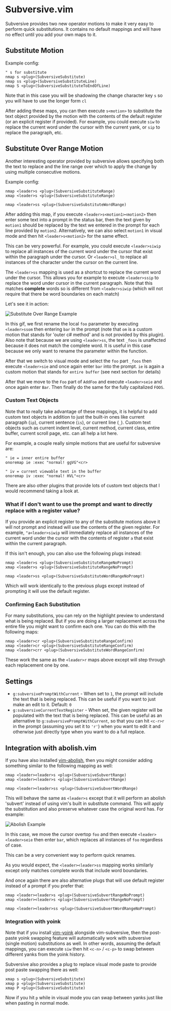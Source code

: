 
# Subversive.vim

Subversive provides two new operator motions to make it very easy to perform quick substitutions.  It contains no default mappings and will have no effect until you add your own maps to it.

## Substitute Motion

Example config:

```viml
" s for substitute
nmap s <plug>(SubversiveSubstitute)
nmap ss <plug>(SubversiveSubstituteLine)
nmap S <plug>(SubversiveSubstituteToEndOfLine)
```

Note that in this case you will be shadowing the change character key `s` so you will have to use the longer form `cl`

After adding these maps, you can then execute `s<motion>` to substitute the text object provided by the motion with the contents of the default register (or an explicit register if provided).  For example, you could execute `siw` to replace the current word under the cursor with the current yank, or `sip` to replace the paragraph, etc.

## Substitute Over Range Motion

Another interesting operator provided by subversive allows specifying both the text to replace and the line range over which to apply the change by using multiple consecutive motions.

Example config:

```viml
nmap <leader>s <plug>(SubversiveSubstituteRange)
xmap <leader>s <plug>(SubversiveSubstituteRange)

nmap <leader>ss <plug>(SubversiveSubstituteWordRange)
```

After adding this map, if you execute `<leader>s<motion1><motion2>` then enter some text into a prompt in the status bar, then the text given by `motion1` should be replaced by the text we entered in the prompt for each line provided by `motion2`.  Alternatively, we can also select `motion1` in visual mode and then hit `<leader>s<motion2>` for the same effect.

This can be very powerful. For example, you could execute `<leader>siwip` to replace all instances of the current word under the cursor that exist within the paragraph under the cursor.  Or `<leader>sl_` to replace all instances of the character under the cursor on the current line.

The `<leader>ss` mapping is used as a shortcut to replace the current word under the cursor.  This allows you for example to execute `<leader>ssip` to replace the word under cursor in the current paragraph.  Note that this matches **complete** words so is different from `<leader>siwip` (which will not require that there be word boundaries on each match)

Let's see it in action:

![Substitute Over Range Example](https://i.imgur.com/0qh2sOU.gif)

In this gif, we first rename the local `foo` parameter by executing `<leader>ssom` then entering `bar` in the prompt (note that `om` is a custom motion that stands for 'outer c# method' and is not provided by this plugin).  Also note that because we are using `<leader>ss`, the text `_foos` is unaffected because it does not match the complete word.  It is useful in this case because we only want to rename the parameter within the function.

After that we switch to visual mode and select the `foo` part `_foos` then execute `<leader>sie` and once again enter `bar` into the prompt.  `ie` is again a custom motion that stands for `entire buffer` (see next section for details)

After that we move to the `Foo` part of `AddFoo` and execute `<leader>seie` and once again enter `Bar`.  Then finally do the same for the fully capitalized `FOOS`.

### Custom Text Objects

Note that to really take advantage of these mappings, it is helpful to add custom text objects in addition to just the built-in ones like current paragraph (`ip`), current sentence (`is`), or current line (`_`).  Custom text objects such as current indent level, current method, current class, entire buffer, current scroll page, etc. can all help a lot here.

For example, a couple really simple motions that are useful for subversive are:

```viml
" ie = inner entire buffer
onoremap ie :exec "normal! ggVG"<cr>

" iv = current viewable text in the buffer
onoremap iv :exec "normal! HVL"<cr>
```

There are also other plugins that provide lots of custom text objects that I would recommend taking a look at.

### What if I don't want to use the prompt and want to directly replace with a register value?

If you provide an explicit register to any of the substitute motions above it will not prompt and instead will use the contents of the given register.  For example, `"a<leader>siwip` will immediately replace all instances of the current word under the cursor with the contents of register `a` that exist within the current paragraph.

If this isn't enough, you can also use the following plugs instead:

```viml
nmap <leader>s <plug>(SubversiveSubstituteRangeNoPrompt)
xmap <leader>s <plug>(SubversiveSubstituteRangeNoPrompt)

nmap <leader>ss <plug>(SubversiveSubstituteWordRangeNoPrompt)
```

Which will work identically to the previous plugs except instead of prompting it will use the default register.

### Confirming Each Substitution

For many substitutions, you can rely on the highlight preview to understand what is being replaced. But if you are doing a larger replacement across the entire file you might want to confirm each one.  You can do this with the following maps:

```viml
nmap <leader>cr <plug>(SubversiveSubstituteRangeConfirm)
xmap <leader>cr <plug>(SubversiveSubstituteRangeConfirm)
nmap <leader>crr <plug>(SubversiveSubstituteWordRangeConfirm)
```

These work the same as the `<leader>r` maps above except will step through each replacement one by one.

## Settings

* `g:subversivePromptWithCurrent` - When set to `1`, the prompt will include the text that is being replaced.  This can be useful if you want to just make an edit to it.  Default: `0`
* `g:subversiveCurrentTextRegister` - When set, the given register will be populated with the text that is being replaced.  This can be useful as an alternative to `g:subversivePromptWithCurrent`, so that you can hit `<c-r>r` in the prompt (assuming you set it to `'r'`) when you want to edit it and otherwise just directly type when you want to do a full replace.

## Integration with abolish.vim

If you have also installed [vim-abolish](https://github.com/tpope/vim-abolish), then you might consider adding something similar to the following mapping as well:

```viml
nmap <leader><leader>s <plug>(SubversiveSubvertRange)
xmap <leader><leader>s <plug>(SubversiveSubvertRange)

nmap <leader><leader>ss <plug>(SubversiveSubvertWordRange)
```

This will behave the same as `<leader>s` except that it will perform an abolish 'subvert' instead of using vim's built in substitute command.  This will apply the substitution and also preserve whatever case the original word has.  For example:

![Abolish Example](https://i.imgur.com/qMfYjBD.gif)

In this case, we move the cursor overtop `foo` and then execute `<leader><leader>seie` then enter `bar`, which replaces all instances of `foo` regardless of case.

This can be a very convenient way to perform quick renames.

As you would expect, the `<leader><leader>ss` mapping works similarly except only matches complete words that include word boundaries.

And once again there are also alternative plugs that will use default register instead of a prompt if you prefer that:

```viml
nmap <leader><leader>s <plug>(SubversiveSubvertRangeNoPrompt)
xmap <leader><leader>s <plug>(SubversiveSubvertRangeNoPrompt)

nmap <leader><leader>ss <plug>(SubversiveSubvertWordRangeNoPrompt)
```

### Integration with yoink

Note that if you install [vim-yoink](https://github.com/svermeulen/vim-yoink) alongside vim-subversive, then the post-paste yoink swapping feature will automatically work with subversive (single motion) substitutions as well.  In other words, assuming the default mappings, you can execute `siw` then hit `<c-n>` / `<c-p>` to swap between different yanks from the yoink history.

Subversive also provides a plug to replace visual mode paste to provide post paste swapping there as well:

```viml
xmap s <plug>(SubversiveSubstitute)
xmap p <plug>(SubversiveSubstitute)
xmap P <plug>(SubversiveSubstitute)
```

Now if you hit `p` while in visual mode you can swap between yanks just like when pasting in normal mode.

